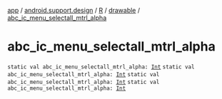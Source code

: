 [app](../../../index.md) / [android.support.design](../../index.md) / [R](../index.md) / [drawable](index.md) / [abc_ic_menu_selectall_mtrl_alpha](.)

# abc_ic_menu_selectall_mtrl_alpha

`static val abc_ic_menu_selectall_mtrl_alpha: `[`Int`](https://kotlinlang.org/api/latest/jvm/stdlib/kotlin/-int/index.html)
`static val abc_ic_menu_selectall_mtrl_alpha: `[`Int`](https://kotlinlang.org/api/latest/jvm/stdlib/kotlin/-int/index.html)
`static val abc_ic_menu_selectall_mtrl_alpha: `[`Int`](https://kotlinlang.org/api/latest/jvm/stdlib/kotlin/-int/index.html)
`static val abc_ic_menu_selectall_mtrl_alpha: `[`Int`](https://kotlinlang.org/api/latest/jvm/stdlib/kotlin/-int/index.html)